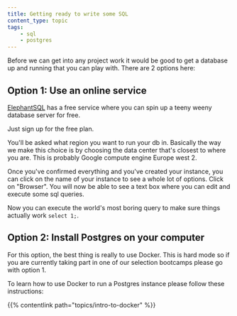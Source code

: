 ```yaml
---
title: Getting ready to write some SQL
content_type: topic
tags:
    - sql
    - postgres
---
```


Before we can get into any project work it would be good to get a database up and running that you can play with. There are 2 options here:

## Option 1: Use an online service

[ElephantSQL](https://www.elephantsql.com/) has a free service where you can spin up a teeny weeny database server for free.

Just sign up for the free plan.

You'll be asked what region you want to run your db in. Basically the way we make this choice is by choosing the data center that's closest to where you are. This is probably Google compute engine Europe west 2. 

Once you've confirmed everything and you've created your instance, you can click on the name of your instance to see a whole lot of options. Click on "Browser". You will now be able to see a text box where you can edit and execute some sql queries.

Now you can execute the world's most boring query to make sure things actually work `select 1;`.

## Option 2: Install Postgres on your computer

For this option, the best thing is really to use Docker. This is hard mode so if you are currently taking part in one of our selection bootcamps please go with option 1.

To learn how to use Docker to run a Postgres instance please follow these instructions:

{{% contentlink path="topics/intro-to-docker" %}}